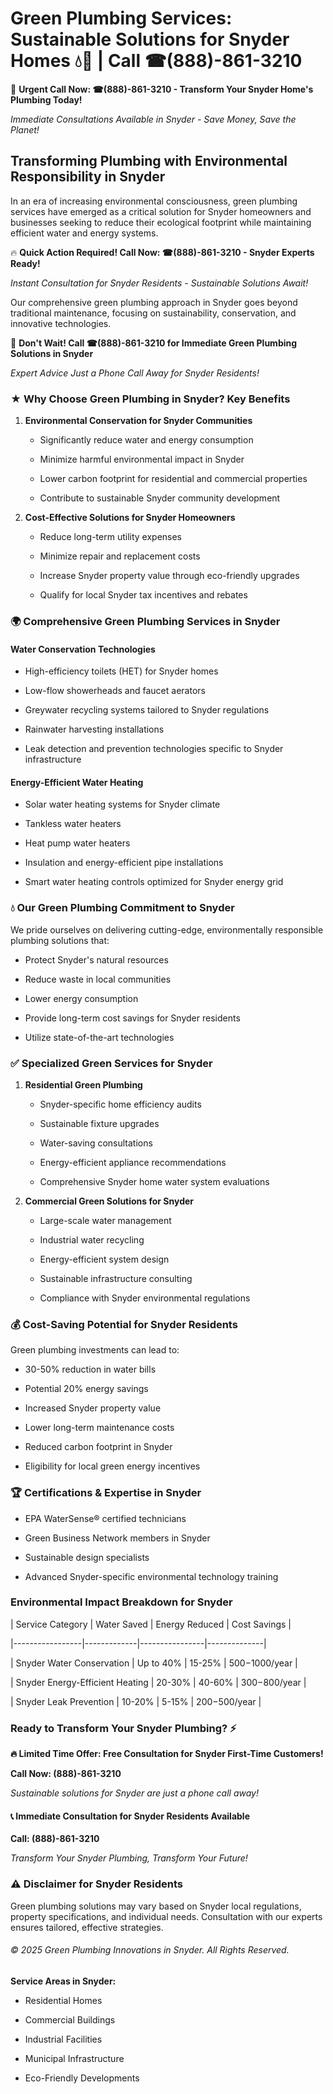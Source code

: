 # Green Plumbing Services: Sustainable Solutions for Snyder Homes 💧🌿 | Call ☎(888)-861-3210

🚨 **Urgent Call Now: ☎(888)-861-3210 - Transform Your Snyder Home's Plumbing Today!**
*Immediate Consultations Available in Snyder - Save Money, Save the Planet!*

## Transforming Plumbing with Environmental Responsibility in Snyder

In an era of increasing environmental consciousness, green plumbing services have emerged as a critical solution for Snyder homeowners and businesses seeking to reduce their ecological footprint while maintaining efficient water and energy systems. 

🔥 **Quick Action Required! Call Now: ☎(888)-861-3210 - Snyder Experts Ready!**
*Instant Consultation for Snyder Residents - Sustainable Solutions Await!*

Our comprehensive green plumbing approach in Snyder goes beyond traditional maintenance, focusing on sustainability, conservation, and innovative technologies.

🚨 **Don't Wait! Call ☎(888)-861-3210 for Immediate Green Plumbing Solutions in Snyder**
*Expert Advice Just a Phone Call Away for Snyder Residents!*

### ★ Why Choose Green Plumbing in Snyder? Key Benefits

1. **Environmental Conservation for Snyder Communities** 
   - Significantly reduce water and energy consumption
   - Minimize harmful environmental impact in Snyder
   - Lower carbon footprint for residential and commercial properties
   - Contribute to sustainable Snyder community development

2. **Cost-Effective Solutions for Snyder Homeowners** 
   - Reduce long-term utility expenses
   - Minimize repair and replacement costs
   - Increase Snyder property value through eco-friendly upgrades
   - Qualify for local Snyder tax incentives and rebates

### 🌍 Comprehensive Green Plumbing Services in Snyder

#### Water Conservation Technologies
- High-efficiency toilets (HET) for Snyder homes
- Low-flow showerheads and faucet aerators
- Greywater recycling systems tailored to Snyder regulations
- Rainwater harvesting installations
- Leak detection and prevention technologies specific to Snyder infrastructure

#### Energy-Efficient Water Heating
- Solar water heating systems for Snyder climate
- Tankless water heaters
- Heat pump water heaters
- Insulation and energy-efficient pipe installations
- Smart water heating controls optimized for Snyder energy grid

### 💧 Our Green Plumbing Commitment to Snyder

We pride ourselves on delivering cutting-edge, environmentally responsible plumbing solutions that:
- Protect Snyder's natural resources
- Reduce waste in local communities
- Lower energy consumption
- Provide long-term cost savings for Snyder residents
- Utilize state-of-the-art technologies

### ✅ Specialized Green Services for Snyder

1. **Residential Green Plumbing**
   - Snyder-specific home efficiency audits
   - Sustainable fixture upgrades
   - Water-saving consultations
   - Energy-efficient appliance recommendations
   - Comprehensive Snyder home water system evaluations

2. **Commercial Green Solutions for Snyder**
   - Large-scale water management
   - Industrial water recycling
   - Energy-efficient system design
   - Sustainable infrastructure consulting
   - Compliance with Snyder environmental regulations

### 💰 Cost-Saving Potential for Snyder Residents

Green plumbing investments can lead to:
- 30-50% reduction in water bills
- Potential 20% energy savings
- Increased Snyder property value
- Lower long-term maintenance costs
- Reduced carbon footprint in Snyder
- Eligibility for local green energy incentives

### 🏆 Certifications & Expertise in Snyder

- EPA WaterSense® certified technicians
- Green Business Network members in Snyder
- Sustainable design specialists
- Advanced Snyder-specific environmental technology training

### Environmental Impact Breakdown for Snyder

| Service Category | Water Saved | Energy Reduced | Cost Savings |
|-----------------|-------------|----------------|--------------|
| Snyder Water Conservation | Up to 40% | 15-25% | $500-$1000/year |
| Snyder Energy-Efficient Heating | 20-30% | 40-60% | $300-$800/year |
| Snyder Leak Prevention | 10-20% | 5-15% | $200-$500/year |

### Ready to Transform Your Snyder Plumbing? ⚡

**🔥 Limited Time Offer: Free Consultation for Snyder First-Time Customers!**

**Call Now: (888)-861-3210**
*Sustainable solutions for Snyder are just a phone call away!*

#### 📞 Immediate Consultation for Snyder Residents Available

**Call: (888)-861-3210**
*Transform Your Snyder Plumbing, Transform Your Future!*

### ⚠️ Disclaimer for Snyder Residents

Green plumbing solutions may vary based on Snyder local regulations, property specifications, and individual needs. Consultation with our experts ensures tailored, effective strategies.

###### © 2025 Green Plumbing Innovations in Snyder. All Rights Reserved.

**Service Areas in Snyder:** 
- Residential Homes
- Commercial Buildings
- Industrial Facilities
- Municipal Infrastructure
- Eco-Friendly Developments